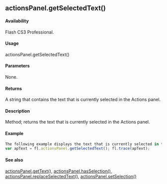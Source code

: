## actionsPanel.getSelectedText()

#### Availability

Flash CS3 Professional.

#### Usage

actionsPanel.getSelectedText()

#### Parameters

None.

#### Returns

A string that contains the text that is currently selected in the Actions panel.

#### Description

Method; returns the text that is currently selected in the Actions panel.

#### Example

```javascript
The following example displays the text that is currently selected in the Actions panel.
var apText = fl.actionsPanel.getSelectedText(); fl.trace(apText);

```
#### See also

[actionsPanel.getText()](../actionsPanel_object/actionsPane3.md), [actionsPanel.hasSelection()](../actionsPanel_object/actionsPane4.md), [actionsPanel.replaceSelectedText()](../actionsPanel_object/actionsPane5.md), [actionsPanel.setSelection()](../actionsPanel_object/actionsPane7.md)

<span id="actionsPanel.getText()" class="anchor"></span>
